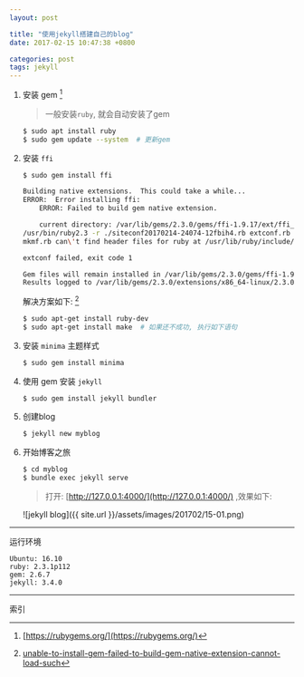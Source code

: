```yaml
---
layout: post

title: "使用jekyll搭建自己的blog"
date: 2017-02-15 10:47:38 +0800

categories: post
tags: jekyll
---
```

1. 安装 gem [^1]
    >一般安装`ruby`, 就会自动安装了gem

    ```bash
    $ sudo apt install ruby
    $ sudo gem update --system  # 更新gem
    ```

1. 安装 `ffi`
    ```bash
    $ sudo gem install ffi
    ```

    ```bash
    Building native extensions.  This could take a while...
    ERROR:  Error installing ffi:
	    ERROR: Failed to build gem native extension.

        current directory: /var/lib/gems/2.3.0/gems/ffi-1.9.17/ext/ffi_c
    /usr/bin/ruby2.3 -r ./siteconf20170214-24074-12fbih4.rb extconf.rb
    mkmf.rb can\'t find header files for ruby at /usr/lib/ruby/include/ruby.h

    extconf failed, exit code 1

    Gem files will remain installed in /var/lib/gems/2.3.0/gems/ffi-1.9.17 for inspection.
    Results logged to /var/lib/gems/2.3.0/extensions/x86_64-linux/2.3.0/ffi-1.9.17/gem_make.out
    ```
    解决方案如下: [^2]
    ```bash
    $ sudo apt-get install ruby-dev
    $ sudo apt-get install make  # 如果还不成功, 执行如下语句
    ```

1. 安装 `minima` 主题样式
    ```bash
    $ sudo gem install minima
    ```

1. 使用 gem 安装 `jekyll`
    ```bash
    $ sudo gem install jekyll bundler
    ```

1. 创建blog
    ```bash
    $ jekyll new myblog
    ```

1. 开始博客之旅
    ```bash
    $ cd myblog
    $ bundle exec jekyll serve
    ```

    >打开: [http://127.0.0.1:4000/](http://127.0.0.1:4000/) ,效果如下:

    ![jekyll blog]({{ site.url }}/assets/images/201702/15-01.png)

---
运行环境
```
Ubuntu: 16.10
ruby: 2.3.1p112
gem: 2.6.7
jekyll: 3.4.0
```

---
索引

[^1]: [https://rubygems.org/](https://rubygems.org/)
[^2]: [unable-to-install-gem-failed-to-build-gem-native-extension-cannot-load-such](http://stackoverflow.com/questions/13767725/unable-to-install-gem-failed-to-build-gem-native-extension-cannot-load-such)
